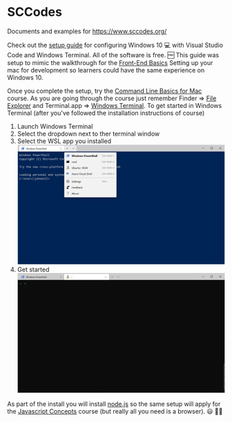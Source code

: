 # SCCodes
Documents and examples for https://www.sccodes.org/

Check out the [setup guide](SetupGuide.md) for configuring Windows 10 :computer: with Visual Studio Code and Windows Terminal. All of the software is free. :free: This guide was setup to mimic the walkthrough for the [Front-End Basics](https://learning.sccodes.org/library/front-end-engineering/75813/path/) Setting up your mac for development so learners could have the same experience on Windows 10. 

Once you complete the setup, try the [Command Line Basics for Mac](https://learning.sccodes.org/library/command-line-basics-for-mac) course. As you are going through the course just remember Finder => [File Explorer](https://support.microsoft.com/en-us/help/17217/windows-10-whats-changed-in-file-explorer) and Terminal.app => [Windows Terminal](https://devblogs.microsoft.com/commandline/introducing-windows-terminal/). To get started in Windows Terminal (after you've followed the installation instructions of course)
1. Launch Windows Terminal
2. Select the dropdown next to ther terminal window
3. Select the WSL app you installed
![Open WSL in Windows Terminal](images/terminal-dropdown.png)
4. Get started
![Linux in Windows Terminal](images/wsl-terminal.png)

As part of the install you will install [node.js](https://nodejs.org/en/) so the same setup will apply for the [Javascript Concepts](https://learning.sccodes.org/library/javascript-crash-course/) course (but really all you need is a browser). :smiley: :man_shrugging:  
